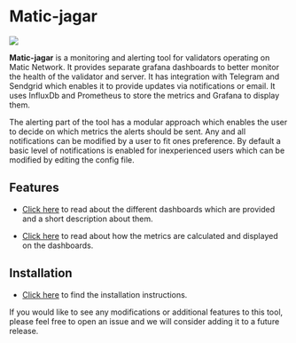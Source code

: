 # Matic-jagar

![](https://github.com/vitwit/matic-jagar/blob/main/docs/logo.jpg)

**Matic-jagar** is a monitoring and alerting tool for validators operating on Matic Network. It provides separate grafana dashboards to better monitor the health of the validator and server. It has integration with Telegram and Sendgrid which enables it to provide updates via notifications or email. It uses InfluxDb and Prometheus to store the metrics and Grafana to display them. 

The alerting part of the tool has a modular approach which enables the user to decide on which metrics the alerts should be sent. Any and all notifications can be modified by a user to fit ones preference. By default a basic level of notifications is enabled for inexperienced users which can be modified by editing the config file.

## Features

- [Click here](./docs/dashboard-desc.md) to read about the different dashboards which are provided and a short description about them.

- [Click here](./docs/metric-calc.md) to read about how the metrics are calculated and displayed on the dashboards.

## Installation

- [Click here](./INSTRUCTIONS.md) to find the installation instructions.


If you would like to see any modifications or additional features to this tool, please feel free to open an issue and we will consider adding it to a future release.
